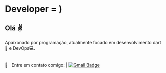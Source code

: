 # Developer = )



## Olá :v:
Apaixonado por programação, atualmente focado em desenvolvimento dart :iphone: e DevOps:computer:. 

 <br/> :email: &nbsp; Entre em contato comigo: 
|
[![Gmail Badge](https://img.shields.io/badge/-rtelesc@gmail.com-c14438?style=flat-square&logo=Gmail&logoColor=white&link=mailto:rtelesc@gmail.com.com)](mailto:rtelesc@gmail.com)
